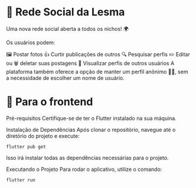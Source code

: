 # 🐌 Rede Social da Lesma
Uma nova rede social aberta a todos os nichos! 🌍

Os usuários podem:

🖼️ Postar fotos
👍 Curtir publicações de outros
🔍 Pesquisar perfis
✏️ Editar ou 🗑️ deletar suas postagens
👤 Visualizar perfis de outros usuários
A plataforma também oferece a opção de manter um perfil anônimo 🕵️‍♂️, sem a necessidade de escolher um nome de usuário.

# 🚀 Para o frontend
Pré-requisitos
Certifique-se de ter o Flutter instalado na sua máquina.

Instalação de Dependências
Após clonar o repositório, navegue até o diretório do projeto e execute:

```flutter pub get```

Isso irá instalar todas as dependências necessárias para o projeto.

Executando o Projeto
Para rodar o aplicativo, utilize o comando:

```flutter run```


